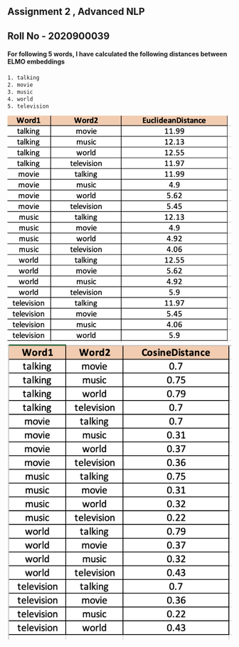 ## Assignment 2 , Advanced NLP
## Roll No - 2020900039

#### For following 5 words, I have calculated the following distances between ELMO embeddings 

    1. talking
    2. movie
    3. music
    4. world
    5. television

![](results/Euclidean.png)
![](results/Cosine.png)

